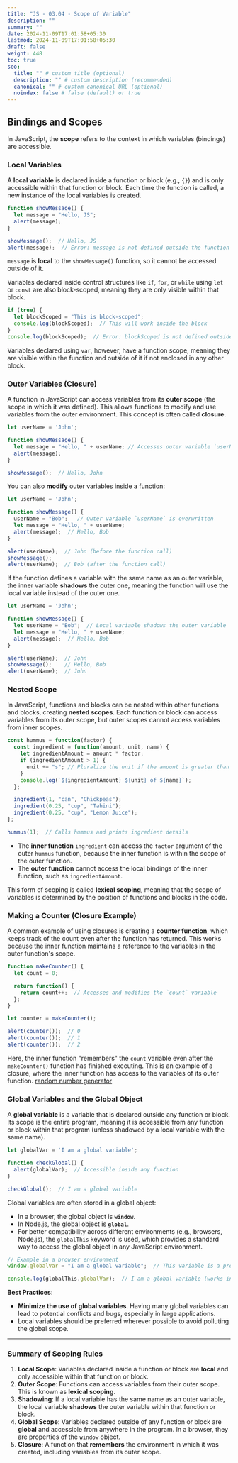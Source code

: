 ```yaml
---
title: "JS - 03.04 - Scope of Variable"
description: ""
summary: ""
date: 2024-11-09T17:01:58+05:30
lastmod: 2024-11-09T17:01:58+05:30
draft: false
weight: 448
toc: true
seo:
  title: "" # custom title (optional)
  description: "" # custom description (recommended)
  canonical: "" # custom canonical URL (optional)
  noindex: false # false (default) or true
---
```


## **Bindings and Scopes**

In JavaScript, the **scope** refers to the context in which variables (bindings) are accessible. 

### **Local Variables**

A **local variable** is declared inside a function or block (e.g., `{}`) and is only accessible within that function or block. Each time the function is called, a new instance of the local variables is created.

```js
function showMessage() {
  let message = "Hello, JS";
  alert(message);
}

showMessage();  // Hello, JS
alert(message);  // Error: message is not defined outside the function
```
`message` is **local** to the `showMessage()` function, so it cannot be accessed outside of it.

Variables declared inside control structures like `if`, `for`, or `while` using `let` or `const` are also block-scoped, meaning they are only visible within that block.

```js
if (true) {
  let blockScoped = "This is block-scoped";
  console.log(blockScoped);  // This will work inside the block
}
console.log(blockScoped);  // Error: blockScoped is not defined outside the block
```

Variables declared using `var`, however, have a function scope, meaning they are visible within the function and outside of it if not enclosed in any other block.

### **Outer Variables (Closure)**

A function in JavaScript can access variables from its **outer scope** (the scope in which it was defined). This allows functions to modify and use variables from the outer environment. This concept is often called **closure**.

```js
let userName = 'John';

function showMessage() {
  let message = "Hello, " + userName; // Accesses outer variable `userName`
  alert(message);
}

showMessage();  // Hello, John
```

You can also **modify** outer variables inside a function:

```js
let userName = 'John';

function showMessage() {
  userName = "Bob";   // Outer variable `userName` is overwritten
  let message = "Hello, " + userName;
  alert(message);  // Hello, Bob
}

alert(userName);  // John (before the function call)
showMessage();
alert(userName);  // Bob (after the function call)
```

If the function defines a variable with the same name as an outer variable, the inner variable **shadows** the outer one, meaning the function will use the local variable instead of the outer one.

```js
let userName = 'John';

function showMessage() {
  let userName = "Bob";  // Local variable shadows the outer variable
  let message = "Hello, " + userName;
  alert(message);  // Hello, Bob
}

alert(userName);  // John
showMessage();    // Hello, Bob
alert(userName);  // John
```

### **Nested Scope**

In JavaScript, functions and blocks can be nested within other functions and blocks, creating **nested scopes**. Each function or block can access variables from its outer scope, but outer scopes cannot access variables from inner scopes.

```js
const hummus = function(factor) {
  const ingredient = function(amount, unit, name) {
    let ingredientAmount = amount * factor;
    if (ingredientAmount > 1) {
      unit += "s"; // Pluralize the unit if the amount is greater than 1
    }
    console.log(`${ingredientAmount} ${unit} of ${name}`);
  };

  ingredient(1, "can", "Chickpeas");
  ingredient(0.25, "cup", "Tahini");
  ingredient(0.25, "cup", "Lemon Juice");
};

hummus(1);  // Calls hummus and prints ingredient details
```

- The **inner function** `ingredient` can access the `factor` argument of the outer `hummus` function, because the inner function is within the scope of the outer function.
- The **outer function** cannot access the local bindings of the inner function, such as `ingredientAmount`.

This form of scoping is called **lexical scoping**, meaning that the scope of variables is determined by the position of functions and blocks in the code.

### **Making a Counter (Closure Example)**

A common example of using closures is creating a **counter function**, which keeps track of the count even after the function has returned. This works because the inner function maintains a reference to the variables in the outer function's scope.

```js
function makeCounter() {
  let count = 0;

  return function() {
    return count++;  // Accesses and modifies the `count` variable
  };
}

let counter = makeCounter();

alert(counter());  // 0
alert(counter());  // 1
alert(counter());  // 2
```

Here, the inner function "remembers" the `count` variable even after the `makeCounter()` function has finished executing. This is an example of a closure, where the inner function has access to the variables of its outer function.
[random number generator](https://en.wikipedia.org/wiki/Pseudorandom_number_generator)

### **Global Variables and the Global Object**

A **global variable** is a variable that is declared outside any function or block. Its scope is the entire program, meaning it is accessible from any function or block within that program (unless shadowed by a local variable with the same name).

```js
let globalVar = 'I am a global variable';

function checkGlobal() {
  alert(globalVar);  // Accessible inside any function
}

checkGlobal();  // I am a global variable
```

Global variables are often stored in a global object:
- In a browser, the global object is **`window`**.
- In Node.js, the global object is **`global`**.
- For better compatibility across different environments (e.g., browsers, Node.js), the `globalThis` keyword is used, which provides a standard way to access the global object in any JavaScript environment.

```js
// Example in a browser environment
window.globalVar = "I am a global variable";  // This variable is a property of the `window` object

console.log(globalThis.globalVar);  // I am a global variable (works in both Node.js and browsers)
```

**Best Practices**:
- **Minimize the use of global variables**. Having many global variables can lead to potential conflicts and bugs, especially in large applications.
- Local variables should be preferred wherever possible to avoid polluting the global scope.

---

### **Summary of Scoping Rules**

1. **Local Scope**: Variables declared inside a function or block are **local** and only accessible within that function or block.
2. **Outer Scope**: Functions can access variables from their outer scope. This is known as **lexical scoping**.
3. **Shadowing**: If a local variable has the same name as an outer variable, the local variable **shadows** the outer variable within that function or block.
4. **Global Scope**: Variables declared outside of any function or block are **global** and accessible from anywhere in the program. In a browser, they are properties of the `window` object.
5. **Closure**: A function that **remembers** the environment in which it was created, including variables from its outer scope.

